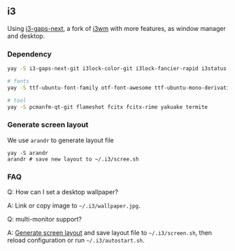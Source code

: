 ## i3 ##

Using [i3-gaps-next](https://github.com/Airblader/i3), a fork of [i3wm](http://www.i3wm.org/) with more features, as window manager and desktop.

### Dependency ###

```bash
yay -S i3-gaps-next-git i3lock-color-git i3lock-fancier-rapid i3status i3-blocks-gaps-git picom-git pavucontrol-qt xtitle rofi feh xsettingsd

# fonts
yay -S ttf-ubuntu-font-family otf-font-awesome ttf-ubuntu-mono-derivative-powerline-git

# tool
yay -S pcmanfm-qt-git flameshot fcitx fcitx-rime yakuake termite
```

### Generate screen layout ###

We use `arandr` to generate layout file

    yay -S arandr
    arandr # save new layout to ~/.i3/scree.sh

### FAQ ###

Q: How can I set a desktop wallpaper?

A: Link or copy image to `~/.i3/wallpaper.jpg`.

Q: multi-monitor support?

A: [Generate screen layout](#generate-screen-layout) and save layout file to `~/.i3/screen.sh`, then reload configuration or run `~/.i3/autostart.sh`.

